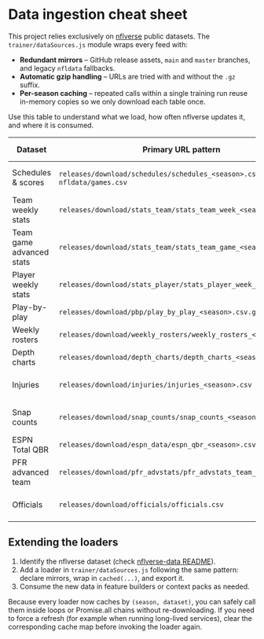 # Data ingestion cheat sheet

This project relies exclusively on [nflverse](https://github.com/nflverse/) public datasets. The `trainer/dataSources.js`
module wraps every feed with:

- **Redundant mirrors** – GitHub release assets, `main` and `master` branches, and legacy `nfldata` fallbacks.
- **Automatic gzip handling** – URLs are tried with and without the `.gz` suffix.
- **Per-season caching** – repeated calls within a single training run reuse in-memory copies so we only download each table once.

Use this table to understand what we load, how often nflverse updates it, and where it is consumed.

| Dataset | Primary URL pattern | Update cadence | Used by |
| --- | --- | --- | --- |
| Schedules & scores | `releases/download/schedules/schedules_<season>.csv` → `nfldata/games.csv` | Daily in-season | Feature builders, trainers, context packs |
| Team weekly stats | `releases/download/stats_team/stats_team_week_<season>.csv` | Weekly | Feature builders (`featureBuild.js`) |
| Team game advanced stats | `releases/download/stats_team/stats_team_game_<season>.csv` | Weekly | Feature builders (advanced splits) |
| Player weekly stats | `releases/download/stats_player/stats_player_week_<season>.csv` | Weekly | Player usage + QB form |
| Play-by-play | `releases/download/pbp/play_by_play_<season>.csv.gz` | Daily/weekly | EPA & success aggregates |
| Weekly rosters | `releases/download/weekly_rosters/weekly_rosters_<season>.csv` | Daily | Context packs (starters) |
| Depth charts | `releases/download/depth_charts/depth_charts_<season>.csv` | Daily | Context packs (starter mapping) |
| Injuries | `releases/download/injuries/injuries_<season>.csv` | Daily (Thu-Sun heavy) | Context packs (injury report summaries) |
| Snap counts | `releases/download/snap_counts/snap_counts_<season>.csv` | Weekly | Available for usage-based context |
| ESPN Total QBR | `releases/download/espn_data/espn_qbr_<season>.csv` | Weekly | QB form overlay |
| PFR advanced team | `releases/download/pfr_advstats/pfr_advstats_team_<season>.csv` | Weekly | Team efficiency context |
| Officials | `releases/download/officials/officials.csv` | Sporadic | Optional officiating context |

## Extending the loaders

1. Identify the nflverse dataset (check [nflverse-data README](https://github.com/nflverse/nflverse-data)).
2. Add a loader in `trainer/dataSources.js` following the same pattern: declare mirrors, wrap in `cached(...)`, and export it.
3. Consume the new data in feature builders or context packs as needed.

Because every loader now caches by `(season, dataset)`, you can safely call them inside loops or Promise.all chains without
re-downloading. If you need to force a refresh (for example when running long-lived services), clear the corresponding cache
map before invoking the loader again.
